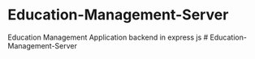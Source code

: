 # Education-Management-Server
Education Management Application backend in express js
#   E d u c a t i o n - M a n a g e m e n t - S e r v e r  
 